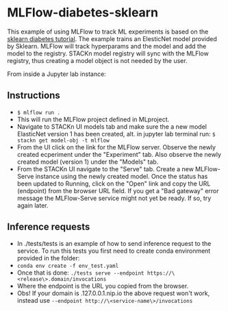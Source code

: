 # MLFlow-diabetes-sklearn
This example of using MLFlow to track ML experiments is based on the [sklearn diabetes tutorial](https://github.com/mlflow/mlflow/tree/master/examples/sklearn_elasticnet_diabetes/linux). The example trains an ElesticNet model provided by Sklearn. MLFlow will track hyperparams and the model and add the model to the registry. STACKn model registry will sync with the MLFlow registry, thus creating a model object is not needed by the user. 

From inside a Jupyter lab instance:
## Instructions
- `$ mlflow run .`
- This will run the MLFlow project defined in MLproject.
- Navigate to STACKn UI models tab and make sure the a new model ElasticNet version 1 has been created, alt. in jupyter lab terminal run: `$ stackn get model-obj -t mlflow`
- From the UI click on the link for the MLFlow server. Observe the newly created ecperiment under the "Experiment" tab. Also observe the newly created model (version 1) under the "Models" tab.
- From the STACKn UI navigate to the "Serve" tab. Create a new MLFlow-Serve instance using the newly created model. Once the status has been updated to Running, click on the "Open" link and copy the URL (endpoint) from the browser URL field. If you get a "Bad gateway" error message the MLFlow-Serve service might not yet be ready. If so, try again later.

## Inference requests
- In ./tests/tests is an example of how to send inference request to the service. To run this tests you first need to create conda environment provided in the folder:
- `conda env create -f env_test.yaml`
- Once that is done: `./tests serve --endpoint https://\<release\>.domain/invocations`
- Where the endpoint is the URL you copied from the browser.
- Obs! If your domain is .127.0.0.1.nip.io the above request won't work, instead use `--endpoint http://\<service-name\>/invocations`

